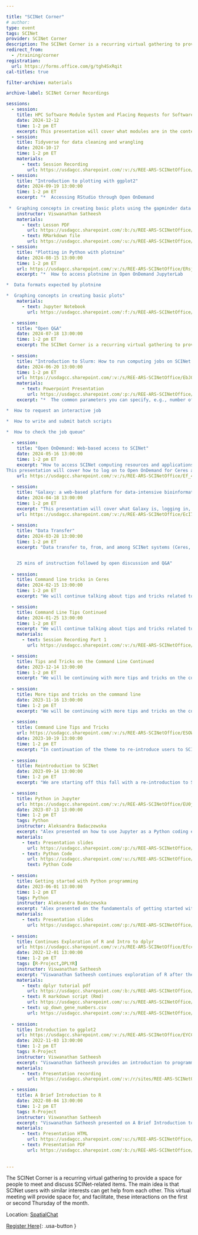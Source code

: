 ```yaml
---

title: "SCINet Corner"
# author: 
type: event
tags: SCINet
provider: SCINet Corner
description: The SCINet Corner is a recurring virtual gathering to provide a space for people to meet and discuss SCINet-related items.
redirect_from: 
  - /training/corner
registration: 
  url: https://forms.office.com/g/tgh4SxRqit
cal-titles: true

filter-archive: materials

archive-label: SCINet Corner Recordings

sessions:
  - session:
    title: HPC Software Module System and Placing Requests for Software
    date: 2024-12-12
    time: 1-2 pm ET
    excerpt: This presentation will cover what modules are in the context of Ceres and Atlas, how to call and use them, examples of frequently used modules, and what to do if your software isn't available.
  - session:
    title: Tidyverse for data cleaning and wrangling
    date: 2024-10-17
    time: 1-2 pm ET
    materials:
      - text: Session Recording
        url: https://usdagcc.sharepoint.com/:v:/s/REE-ARS-SCINetOffice/EQ1SQRyluzdDon-gQBzTRu0BoEXwAjmXE5CRw-IhAO0j7g?e=XDuiHi
  - session: 
    title: "Introduction to plotting with ggplot2"
    date: 2024-09-19 13:00:00
    time: 1-2 pm ET
    excerpt: "*  Accessing RStudio through Open OnDemand  
    
 *  Graphing concepts in creating basic plots using the gapminder data set"
    instructor: Viswanathan Satheesh
    materials:
      - text: Lesson PDF
        url: https://usdagcc.sharepoint.com/:b:/s/REE-ARS-SCINetOffice/ES1q8RqqLmxIu_wktAG8IGoBnMNJustbFkx2i-C7wNqnYw?e=1eXqKe
      - text: RMarkdown file
        url: https://usdagcc.sharepoint.com/:u:/s/REE-ARS-SCINetOffice/EVsiIPN2eQVMsk7zfhC0bz4B7idym0WYZPQeVD72lK7U0g?e=rDvDGl
  - session: 
    title: "Plotting in Python with plotnine"
    date: 2024-08-15 13:00:00
    time: 1-2 pm ET
    url: https://usdagcc.sharepoint.com/:v:/s/REE-ARS-SCINetOffice/ERsjhGT5z6pAjSQOiOX0KwYBelwR2ErBkkuIw36cI09MNA?e=1WP0c4
    excerpt: "*  How to access plotnine in Open OnDemand JupyterLab  

*  Data formats expected by plotnine  

*  Graphing concepts in creating basic plots"
    materials:
      - text: Jupyter Notebook
        url: https://usdagcc.sharepoint.com/:f:/s/REE-ARS-SCINetOffice/EtkA5SYcpU5Et0nAa5J4UZwBcC-3pc7Cyg4WL-WMkvIuOQ?e=5Hczi4

  - session:
    title: "Open Q&A"
    date: 2024-07-18 13:00:00
    time: 1-2 pm ET
    excerpt: The SCINet Corner is a recurring virtual gathering to provide a space for people to meet and discuss SCINet-related items.
    
  - session:
    title: "Introduction to Slurm: How to run computing jobs on SCINet clusters"
    date: 2024-06-20 13:00:00
    time: 1-2 pm ET
    url: https://usdagcc.sharepoint.com/:v:/s/REE-ARS-SCINetOffice/EbJQpK8yZZJGsCHQC3_He2cBduyALYrqBmxFU_55Ysmvtw?e=1WP0c4
    materials:
      - text: Powerpoint Presentation
        url: https://usdagcc.sharepoint.com/:p:/s/REE-ARS-SCINetOffice/EdTFE56Y6RRHrxQ5Lz7_p1EBdSK7DvbmFCHiwamrZQTCwQ?e=Ol6W7g
    excerpt: "*  The common parameters you can specify, e.g., number of cores and wall time limit.  

*  How to request an interactive job  

*  How to write and submit batch scripts  

*  How to check the job queue"
    
  - session:
    title: "Open OnDemand: Web-based access to SCINet"
    date: 2024-05-16 13:00:00
    time: 1-2 pm ET
    excerpt: "How to access SCINet computing resources and applications through your browser.  
This presentation will cover how to log on to Open OnDemand for Ceres and Atlas, followed by an overview of popular applications available on Open OnDemand."
    url: https://usdagcc.sharepoint.com/:v:/s/REE-ARS-SCINetOffice/Ef_4aCtZhmRJrozKrgFLOjMBkaG2iC8GTFJgckNZ64KWKg?e=uCFbwg
    
  - session:
    title: "Galaxy: a web-based platform for data-intensive bioinformatics analyses"
    date: 2024-04-18 13:00:00
    time: 1-2 pm ET
    excerpt: "This presentation will cover what Galaxy is, logging in, uploading data, and examples of data analysis on Galaxy"
    url: https://usdagcc.sharepoint.com/:v:/s/REE-ARS-SCINetOffice/EcI7YNtp25FKiP-pLR07uygBw_OcT1jSCHc729WCGelsXA?e=1ZYYS7
    
  - session:
    title: "Data Transfer"
    date: 2024-03-28 13:00:00
    time: 1-2 pm ET
    excerpt: "Data transfer to, from, and among SCINet systems (Ceres, Atlas, and Juno) using Globus or scp.  


    25 mins of instruction followed by open discussion and Q&A"
    
  - session: 
    title: Command line tricks in Ceres
    date: 2024-02-15 13:00:00
    time: 1-2 pm ET
    excerpt: "We will continue talking about tips and tricks related to Ceres command line techniques."

  - session:
    title: Command Line Tips Continued
    date: 2024-01-25 13:00:00
    time: 1-2 pm ET
    excerpt: "We will continue talking about tips and tricks related to Ceres command line techniques."
    materials:
      - text: Session Recording Part 1
        url: https://usdagcc.sharepoint.com/:v:/s/REE-ARS-SCINetOffice/ESOunWF4mGxPoPGtTtECyJkBOlR6sSRxsK__oJKrIPjD5g

  - session:
    title: Tips and Tricks on the Command Line Continued
    date: 2023-12-14 13:00:00
    time: 1-2 pm ET
    excerpt: "We will be continuing with more tips and tricks on the command line."
    
  - session:
    title: More tips and tricks on the command line
    date: 2023-11-16 13:00:00
    time: 1-2 pm ET
    excerpt: "We will be continuing with more tips and tricks on the command line."
    
  - session:
    title: Command Line Tips and Tricks
    url: https://usdagcc.sharepoint.com/:v:/s/REE-ARS-SCINetOffice/ESOWnrVV_oJPpZzAtsRpeWEBlllKAcnpZYyEg6WO_r6U9g
    date: 2023-10-19 13:00:00
    time: 1-2 pm ET
    excerpt: "In continuation of the theme to re-introduce users to SCINet, we will be covering some tips and tricks on the command line that help you do certain routine jobs faster."
    
  - session:
    title: Reintroduction to SCINet
    date: 2023-09-14 13:00:00
    time: 1-2 pm ET
    excerpt: "We are starting off this fall with a re-introduction to SCINet"

  - session: 
    title: Python in Jupyter
    url: https://usdagcc.sharepoint.com/:v:/s/REE-ARS-SCINetOffice/EU0jhlzkZTFAtaH4mQErXBcBbok1CyYZkCmWfG9Z1Mls4A?e=EE5NXV
    date: 2023-07-13 13:00:00
    time: 1-2 pm ET
    tags: Python
    instructor: Aleksandra Badaczewska
    excerpt: "Alex presented on how to use Jupyter as a Python coding environment"
    materials:
      - text: Presentation slides
        url: https://usdagcc.sharepoint.com/:p:/s/REE-ARS-SCINetOffice/EYwU4iMJJpNMh1J9lm39JTYBMHd5ILBdG9CoAAHMczCNHg
      - text: Python Code
        url: https://usdagcc.sharepoint.com/:u:/s/REE-ARS-SCINetOffice/EZTSyZe2Hb1JgVijnac6n-QBCstJucpZVChqPlJzT7GI4A
        text: Python Code
        
  - session: 
    title: Getting started with Python programming
    date: 2023-06-01 13:00:00
    time: 1-2 pm ET
    tags: Python
    instructor: Aleksandra Badaczewska
    excerpt: "Alex presented on the fundamentals of getting started with Python programming."
    materials:
      - text: Presentation slides
        url: https://usdagcc.sharepoint.com/:p:/s/REE-ARS-SCINetOffice/EUzrAkQ_GbZGltbsRkdF8GABGxYSc_3maC18Uf01YKbj8Q
      
  - session: 
    title: Continues Exploration of R and Intro to dplyr
    url: https://usdagcc.sharepoint.com/:v:/s/REE-ARS-SCINetOffice/Efccvnjx5ilPhokEl1kp-ggBnIrYRYkDpWKEykBF09hDqA?e=usBHyT #main link to video
    date: 2022-12-01 13:00:00
    time: 1-2 pm ET
    tags: [R-Project,DPLYR]
    instructor: Viswanathan Satheesh
    excerpt: "Viswanathan Satheesh continues exploration of R after the previous SCINet Corner (November 3, 2022) and provides an introduction to dplyr."
    materials:
      - text: dplyr tutorial pdf
        url: https://usdagcc.sharepoint.com/:b:/s/REE-ARS-SCINetOffice/EcPtk_SbA7xKjlsIzxecfbsB5AvetG3y3sW0NiYGhtfVzA
      - text: R markdown script (Rmd)
        url: https://usdagcc.sharepoint.com/:u:/s/REE-ARS-SCINetOffice/ETk0Y29bbbdHgr-aLRDKNugB6xW8CGraRtjgHlCoiCmkrg
      - text: up_down_gene_numbers.csv
        url: https://usdagcc.sharepoint.com/:x:/s/REE-ARS-SCINetOffice/EWhrKWRETdNMoQRt-4iIqlsBjJMvM-DYDCLIgoZkIuR34A
  
  - session: 
    title: Introduction to ggplot2
    url: https://usdagcc.sharepoint.com/:v:/s/REE-ARS-SCINetOffice/EYCClS7yTUBNm2mAyYKOsJEBS6zM7Xrbeq8W-VR_AgSydg?e=r1Ge2V
    date: 2022-11-03 13:00:00
    time: 1-2 pm ET
    tags: R-Project
    instructor: Viswanathan Satheesh
    excerpt: "Viswanathan Satheesh provides an introduction to programming in R with emphasis on ggplot2."
    materials:
      - text: Presentation recording
        url: https://usdagcc.sharepoint.com/:v:/r/sites/REE-ARS-SCINetOffice/Shared%20Documents/public/SCINet%20Corner/2022-11-03/SCINet%20Corner,%20November%202022%20-%20Introduction%20to%20ggplot2.mp4?csf=1&web=1&e=rr3rur&nav=eyJyZWZlcnJhbEluZm8iOnsicmVmZXJyYWxBcHAiOiJTdHJlYW1XZWJBcHAiLCJyZWZlcnJhbFZpZXciOiJTaGFyZURpYWxvZy1MaW5rIiwicmVmZXJyYWxBcHBQbGF0Zm9ybSI6IldlYiIsInJlZmVycmFsTW9kZSI6InZpZXcifX0%3D

  - session: 
    title: A Brief Introduction to R
    date: 2022-08-04 13:00:00
    time: 1-2 pm ET
    tags: R-Project
    instructor: Viswanathan Satheesh
    excerpt: "Viswanathan Satheesh presented on A Brief Introduction to R."
    materials: 
      - text: Presentation HTML
        url: https://usdagcc.sharepoint.com/:u:/s/REE-ARS-SCINetOffice/EUbch4aS7UpIr3f6utCfo1UBU3Qe-PsV-EpiEGlmkNWQtA
      - text: Presentation PDF
        url: https://usdagcc.sharepoint.com/:b:/s/REE-ARS-SCINetOffice/EYUE5kuPOFZDgePLbFfvxK8BGYv38qjk_dfpIIjZCxTOAg
        
  
---
```


The SCINet Corner is a recurring virtual gathering to provide a space for people to meet and discuss SCINet-related items.<!--excerpt--> The main idea is that SCINet users with similar interests can get help from each other. This virtual meeting will provide space for, and facilitate, these interactions on the first or second Thursday of the month.

Location: [SpatialChat](https://app.spatial.chat/s/scinet-corner)

[Register Here](https://forms.office.com/g/tgh4SxRqit){: .usa-button }
